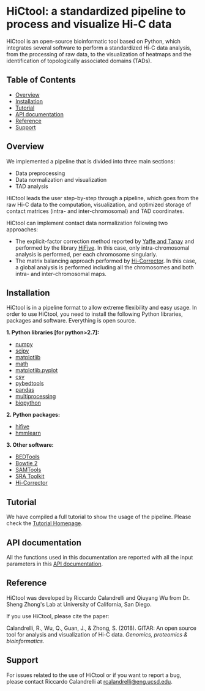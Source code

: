 # HiCtool: a standardized pipeline to process and visualize Hi-C data

HiCtool is an open-source bioinformatic tool based on Python, which integrates several software to perform a standardized Hi-C data analysis, from the processing of raw data, to the visualization of heatmaps and the identification of topologically associated domains (TADs).

## Table of Contents

- [Overview](#overview)
- [Installation](#installation)
- [Tutorial](#tutorial)
- [API documentation](#api-documentation)
- [Reference](#reference)
- [Support](#support)

## Overview

We implemented a pipeline that is divided into three main sections:

- Data preprocessing
- Data normalization and visualization
- TAD analysis

HiCtool leads the user step-by-step through a pipeline, which goes from the raw Hi-C data to the computation, visualization, and optimized storage of contact matrices (intra- and inter-chromosomal) and TAD coordinates. 

HiCtool can implement contact data normalization following two approaches: 

- The explicit-factor correction method reported by [Yaffe and Tanay](https://www.nature.com/articles/ng.947) and performed by the library [HiFive](https://genomebiology.biomedcentral.com/articles/10.1186/s13059-015-0806-y). In this case, only intra-chromosomal analysis is performed, per each chromosome singularly.
- The matrix balancing approach performed by [Hi-Corrector](https://www.ncbi.nlm.nih.gov/pmc/articles/PMC4380031/). In this case, a global analysis is performed including all the chromosomes and both intra- and inter-chromosomal maps.

## Installation

HiCtool is in a pipeline format to allow extreme flexibility and easy usage. In order to use HiCtool, you need to install the following Python libraries, packages and software. Everything is open source.

**1. Python libraries [for python>2.7]:**

- [numpy](http://scipy.org/)
- [scipy](http://scipy.org/)
- [matplotlib](http://matplotlib.org/)
- [math](https://docs.python.org/2/library/math.html)
- [matplotlib.pyplot](http://matplotlib.org/api/pyplot_api.html#module-matplotlib.pyplot/)
- [csv](https://docs.python.org/2/library/csv.html)
- [pybedtools](https://daler.github.io/pybedtools/)
- [pandas](https://pandas.pydata.org/)
- [multiprocessing](https://docs.python.org/2/library/multiprocessing.html)
- [biopython](http://biopython.org/)

**2. Python packages:**

- [hifive](http://bxlab-hifive.readthedocs.org/en/latest/introduction.html)
- [hmmlearn](https://github.com/hmmlearn/hmmlearn)

**3. Other software:**

- [BEDTools](http://bedtools.readthedocs.org/en/latest/)
- [Bowtie 2](http://bowtie-bio.sourceforge.net/bowtie2/index.shtml)
- [SAMTools](http://samtools.sourceforge.net/)
- [SRA Toolkit](http://www.ncbi.nlm.nih.gov/Traces/sra/sra.cgi?view=toolkit_doc&f=fastq-dump)
- [Hi-Corrector](http://zhoulab.usc.edu/Hi-Corrector/)

## Tutorial

We have compiled a full tutorial to show the usage of the pipeline. Please check the [Tutorial Homepage](./tutorial/ReadMe.md).

## API documentation

All the functions used in this documentation are reported with all the input parameters in this [API documentation]().

## Reference

HiCtool was developed by Riccardo Calandrelli and Qiuyang Wu from Dr. Sheng Zhong's Lab at University of California, San Diego. 

If you use HiCtool, please cite the paper: 

Calandrelli, R., Wu, Q., Guan, J., & Zhong, S. (2018). GITAR: An open source tool for analysis and visualization of Hi-C data. *Genomics, proteomics & bioinformatics.*

## Support

For issues related to the use of HiCtool or if you want to report a bug, please contact Riccardo Calandrelli at <rcalandrelli@eng.ucsd.edu>.
